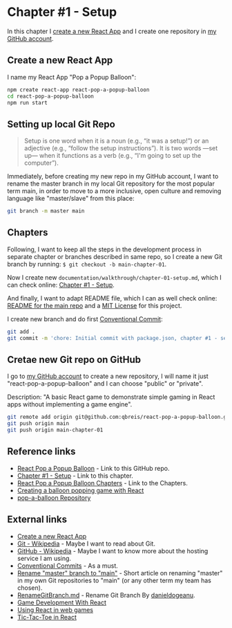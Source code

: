 # Chapter #1 - Setup

In this chapter I [create a new React App](https://legacy.reactjs.org/docs/create-a-new-react-app.html) and I create one repository in [my GitHub account](https://github.com/qbreis/).

## Create a new React App

I name my React App "Pop a Popup Balloon":

```bash
npm create react-app react-pop-a-popup-balloon
cd react-pop-a-popup-balloon
npm run start
```

## Setting up local Git Repo

>    Setup is one word when it is a noun (e.g., “it was a setup!”) or an adjective (e.g., “follow the setup instructions”). It is two words —set up— when it functions as a verb (e.g., “I'm going to set up the computer”).

Immediately, before creating my new repo in my GitHub account, I want to rename the master branch in my local Git repository for the most popular term main, in order to move to a more inclusive, open culture and removing language like "master/slave" from this place:

```bash
git branch -m master main
```

## Chapters

Following, I want to keep all the steps in the development process in separate chapter or branches described in same repo, so I create a new Git branch by running: `$ git checkout -b main-chapter-01`.

Now I create new `documentation/walkthrough/chapter-01-setup.md`, which I can check online: [Chapter #1 - Setup](https://github.com/qbreis/react-pop-a-popup-balloon/blob/main/documentation/walkthrough/chapter-01-setup.md).

And finally, I want to adapt README file, which I can as well check online: [README for the main repo](https://github.com/qbreis/react-pop-a-popup-balloon/blob/main/documentation/walkthrough/README.md) and a [MIT License](https://github.com/qbreis/react-pop-a-popup-balloon/blob/main/LICENSE) for this project.

I create new branch and do first [Conventional Commit](https://www.conventionalcommits.org/en/v1.0.0/):

```bash
git add .
git commit -m 'chore: Initial commit with package.json, chapter #1 - setup, readme and license documentation-related files'
```

## Cretae new Git repo on GitHub

I go to [my GitHub account](https://github.com/qbreis/) to create a new repository, I will name it just "react-pop-a-popup-balloon" and I can choose "public" or "private".

Description: "A basic React game to demonstrate simple gaming in React apps without implementing a game engine".

```bash
git remote add origin git@github.com:qbreis/react-pop-a-popup-balloon.git
git push origin main
git push origin main-chapter-01
```

## Reference links

- [React Pop a Popup Balloon](https://github.com/qbreis/react-pop-a-popup-balloon/) - Link to this GitHub repo.
- [Chapter #1 - Setup](https://github.com/qbreis/react-pop-a-popup-balloon/blob/main/documentation/walkthrough/chapter-01-setup.md) - Link to this chapter.
- [React Pop a Popup Balloon Chapters](https://github.com/qbreis/react-pop-a-popup-balloon/tree/main/documentation/walkthrough) - Link to the Chapters.
- [Creating a balloon popping game with React](https://blog.logrocket.com/using-react-web-games/#creating-balloon-popping-game-react)
- [pop-a-balloon Repository](https://github.com/c99rahul/pop-a-balloon)

## External links

- [Create a new React App](https://legacy.reactjs.org/docs/create-a-new-react-app.html)
- [Git - Wikipedia](https://en.wikipedia.org/wiki/Git) - Maybe I want to read about Git.
- [GitHub - Wikipedia](https://en.wikipedia.org/wiki/GitHub) - Maybe I want to know more about the hosting service I am using.
- [Conventional Commits](https://www.conventionalcommits.org/en/v1.0.0/) - As a must.
- [Rename "master" branch to "main"](https://www.git-tower.com/learn/git/faq/git-rename-master-to-main) - Short article on renaming "master" in my own Git repositories to "main" (or any other term my team has chosen).
- [RenameGitBranch.md](https://gist.github.com/danieldogeanu/739f88ea5312aaa23180e162e3ae89ab) - Rename Git Branch By [danieldogeanu](https://gist.github.com/danieldogeanu).
- [Game Development With React](https://reactresources.com/topics/game-development)
- [Using React in web games](https://blog.logrocket.com/using-react-web-games/)
- [Tic-Tac-Toe in React](https://kyleshevlin.com/tic-tac-toe/)